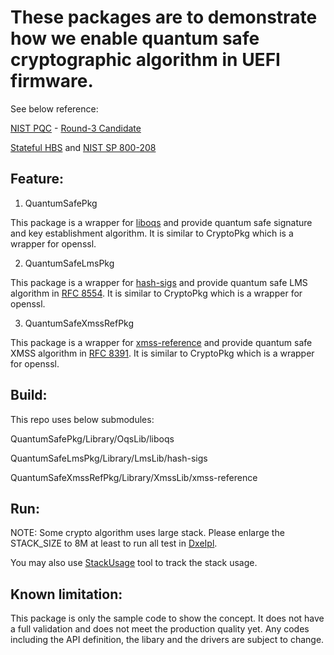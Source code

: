 # These packages are to demonstrate how we enable quantum safe cryptographic algorithm in UEFI firmware.

See below reference:

[NIST PQC](https://csrc.nist.gov/projects/post-quantum-cryptography) - [Round-3 Candidate](https://csrc.nist.gov/projects/post-quantum-cryptography/round-3-submissions)

[Stateful HBS](https://csrc.nist.gov/projects/stateful-hash-based-signatures) and [NIST SP 800-208](https://nvlpubs.nist.gov/nistpubs/SpecialPublications/NIST.SP.800-208.pdf)

## Feature:
1) QuantumSafePkg

This package is a wrapper for [liboqs](https://github.com/jyao1/liboqs/tree/UefiSupport) and provide quantum safe signature and key establishment algorithm.
It is similar to CryptoPkg which is a wrapper for openssl.

2) QuantumSafeLmsPkg

This package is a wrapper for [hash-sigs](https://github.com/jyao1/hash-sigs/tree/UefiSupport) and provide quantum safe LMS algorithm in [RFC 8554](https://www.rfc-editor.org/rfc/rfc8554.txt).
It is similar to CryptoPkg which is a wrapper for openssl.

3) QuantumSafeXmssRefPkg

This package is a wrapper for [xmss-reference](https://github.com/jyao1/xmss-reference/tree/UefiSupport) and provide quantum safe XMSS algorithm in [RFC 8391](https://www.rfc-editor.org/rfc/rfc8391.txt).
It is similar to CryptoPkg which is a wrapper for openssl.

## Build:
This repo uses below submodules:

  QuantumSafePkg/Library/OqsLib/liboqs

  QuantumSafeLmsPkg/Library/LmsLib/hash-sigs

  QuantumSafeXmssRefPkg/Library/XmssLib/xmss-reference

## Run:

  NOTE: Some crypto algorithm uses large stack. Please enlarge the STACK_SIZE to 8M at least to run all test in [DxeIpl](https://github.com/tianocore/edk2/blob/master/MdeModulePkg/Core/DxeIplPeim/DxeIpl.h).

  You may also use [StackUsage](https://github.com/jyao1/EdkiiShellTool/tree/master/EdkiiShellToolPkg/StackUsage) tool to track the stack usage.

## Known limitation:
This package is only the sample code to show the concept.
It does not have a full validation and does not meet the production quality yet.
Any codes including the API definition, the libary and the drivers are subject to change.


